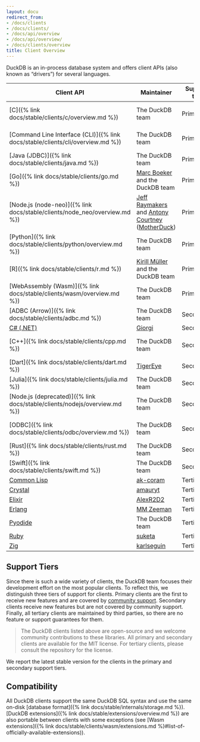 ```yaml
---
layout: docu
redirect_from:
- /docs/clients
- /docs/clients/
- /docs/api/overview
- /docs/api/overview/
- /docs/clients/overview
title: Client Overview
---
```


DuckDB is an in-process database system and offers client APIs (also known as “drivers”) for several languages.

| Client API                                                                     | Maintainer                                                                                                                                       | Support tier | Latest version                                                                                                                                  |
| ------------------------------------------------------------------------------ | ------------------------------------------------------------------------------------------------------------------------------------------------ | ------------ | ----------------------------------------------------------------------------------------------------------------------------------------------- |
| [C]({% link docs/stable/clients/c/overview.md %})                              | The DuckDB team                                                                                                                                  | Primary      | [{{ site.currentduckdbversion }}]({% link docs/installation/index.html %}?version=stable&environment=cplusplus)                                 |
| [Command Line Interface (CLI)]({% link docs/stable/clients/cli/overview.md %}) | The DuckDB team                                                                                                                                  | Primary      | [{{ site.currentduckdbversion }}]({% link docs/installation/index.html %}?version=stable&environment=cli)                                       |
| [Java (JDBC)]({% link docs/stable/clients/java.md %})                          | The DuckDB team                                                                                                                                  | Primary      | [{{ site.currentjavaversion }}](https://mvnrepository.com/artifact/org.duckdb/duckdb_jdbc/1.2.0)                                                |
| [Go]({% link docs/stable/clients/go.md %})                                     | [Marc Boeker](https://github.com/marcboeker) and the DuckDB team                                                                                 | Primary      | [1.1.3](https://github.com/marcboeker/go-duckdb?tab=readme-ov-file#go-sql-driver-for-duckdb)                                                    |
| [Node.js (node-neo)]({% link docs/stable/clients/node_neo/overview.md %})      | [Jeff Raymakers](https://github.com/jraymakers) and [Antony Courtney](https://github.com/antonycourtney) ([MotherDuck](https://motherduck.com/)) | Primary      | [1.2.0](https://www.npmjs.com/package/@duckdb/node-api)                                                                                         |
| [Python]({% link docs/stable/clients/python/overview.md %})                    | The DuckDB team                                                                                                                                  | Primary      | [{{ site.currentduckdbversion }}](https://pypi.org/project/duckdb/)                                                                             |
| [R]({% link docs/stable/clients/r.md %})                                       | [Kirill Müller](https://github.com/krlmlr) and the DuckDB team                                                                                   | Primary      | [1.2.0](https://cran.r-project.org/web/packages/duckdb/index.html)                                                                              |
| [WebAssembly (Wasm)]({% link docs/stable/clients/wasm/overview.md %})          | The DuckDB team                                                                                                                                  | Primary      | [1.2.0](https://github.com/duckdb/duckdb-wasm?tab=readme-ov-file#duckdb-and-duckdb-wasm)                                                        |
| [ADBC (Arrow)]({% link docs/stable/clients/adbc.md %})                         | The DuckDB team                                                                                                                                  | Secondary    | [{{ site.currentduckdbversion }}]({% link docs/stable/extensions/arrow.md %})                                                                   |
| [C# (.NET)](https://duckdb.net/)                                               | [Giorgi](https://github.com/Giorgi)                                                                                                              | Secondary    | [1.2.1](https://www.nuget.org/packages?q=Tags%3A%22DuckDB%22+Author%3A%22Giorgi%22&includeComputedFrameworks=true&prerel=true&sortby=relevance) |
| [C++]({% link docs/stable/clients/cpp.md %})                                   | The DuckDB team                                                                                                                                  | Secondary    | [{{ site.currentjavaversion }}]({% link docs/installation/index.html %}?version=stable&environment=cplusplus)                                   |
| [Dart]({% link docs/stable/clients/dart.md %})                                 | [TigerEye](https://www.tigereye.com/)                                                                                                            | Secondary    | [1.1.3](https://pub.dev/packages/dart_duckdb)                                                                                                   |
| [Julia]({% link docs/stable/clients/julia.md %})                               | The DuckDB team                                                                                                                                  | Secondary    | [1.2.0](https://juliahub.com/ui/Packages/General/DuckDB)                                                                                        |
| [Node.js (deprecated)]({% link docs/stable/clients/nodejs/overview.md %})      | The DuckDB team                                                                                                                                  | Secondary    | [1.2.0](https://www.npmjs.com/package/duckdb)                                                                                                   |
| [ODBC]({% link docs/stable/clients/odbc/overview.md %})                        | The DuckDB team                                                                                                                                  | Secondary    | [1.1.0]({% link docs/installation/index.html %}?version=stable&environment=odbc)                                                                |
| [Rust]({% link docs/stable/clients/rust.md %})                                 | The DuckDB team                                                                                                                                  | Secondary    | [1.2.0](https://crates.io/crates/duckdb)                                                                                                        |
| [Swift]({% link docs/stable/clients/swift.md %})                               | The DuckDB team                                                                                                                                  | Secondary    | [1.1.3](https://github.com/duckdb/duckdb-swift/)                                                                                                |
| [Common Lisp](https://github.com/ak-coram/cl-duckdb)                           | [ak-coram](https://github.com/ak-coram)                                                                                                          | Tertiary     |                                                                                                                                                 |
| [Crystal](https://github.com/amauryt/crystal-duckdb)                           | [amauryt](https://github.com/amauryt)                                                                                                            | Tertiary     |                                                                                                                                                 |
| [Elixir](https://github.com/AlexR2D2/duckdbex)                                 | [AlexR2D2](https://github.com/AlexR2D2/duckdbex)                                                                                                 | Tertiary     |                                                                                                                                                 |
| [Erlang](https://github.com/mmzeeman/educkdb)                                  | [MM Zeeman](https://github.com/mmzeeman)                                                                                                         | Tertiary     |                                                                                                                                                 |
| [Pyodide](https://github.com/duckdb/duckdb-pyodide)                            | The DuckDB team                                                                                                                                  | Tertiary     |                                                                                                                                                 |
| [Ruby](https://suketa.github.io/ruby-duckdb/)                                  | [suketa](https://github.com/suketa)                                                                                                              | Tertiary     |                                                                                                                                                 |
| [Zig](https://github.com/karlseguin/zuckdb.zig)                                | [karlseguin](https://github.com/karlseguin)                                                                                                      | Tertiary     |                                                                                                                                                 |

## Support Tiers

Since there is such a wide variety of clients, the DuckDB team focuses their development effort on the most popular clients.
To reflect this, we distinguish three tiers of support for clients.
Primary clients are the first to receive new features and are covered by [community support](https://duckdblabs.com/community_support_policy).
Secondary clients receive new features but are not covered by community support.
Finally, all tertiary clients are maintained by third parties, so there are no feature or support guarantees for them.

> The DuckDB clients listed above are open-source and we welcome community contributions to these libraries.
> All primary and secondary clients are available for the MIT license.
> For tertiary clients, please consult the repository for the license.

We report the latest stable version for the clients in the primary and secondary support tiers.

## Compatibility

All DuckDB clients support the same DuckDB SQL syntax and use the same on-disk [database format]({% link docs/stable/internals/storage.md %}).
[DuckDB extensions]({% link docs/stable/extensions/overview.md %}) are also portable between clients with some exceptions (see [Wasm extensions]({% link docs/stable/clients/wasm/extensions.md %}#list-of-officially-available-extensions)).
